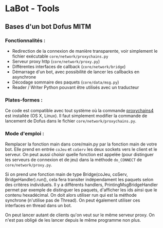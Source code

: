 # LaBot - Tools

## Bases d'un bot Dofus MITM


### Fonctionnalités :
- Redirection de la connexion de manière transparente, voir simplement le fichier exécutable `core/network/proxychains.py`
- Serveur proxy http (`core/network/proxy.py`)
- Différentes interfaces de callback (`core/network/bridge`)
- Démarrage d'un bot, avec possibilité de lancer les callbacks en asynchrone
- Décodage sommaire des paquets (`core/data/msg.py`)
- Reader / Writer Python pouvant être utilisés avec un traducteur


### Plates-formes :
Ce code est compatible avec tout système où la commande [proxychains4](https://github.com/rofl0r/proxychains-ng) est installée (OS X, Linux). Il faut simplement modifier la commande de lancement de Dofus dans le fichier `core/network/proxychains.py`.


### Mode d'emploi :
Remplacer la fonction main dans core/main.py par la fonction main de votre bot.
Elle prend en entrée `coJeu` et `coServ` les deux sockets vers le client et le serveur.
On peut aussi choisir quelle fonction est appelée (pour distinguer les serveurs de connexion et de jeu) dans la méthode `do_CONNECT` de `core/network/proxy.py`.

Si on prend une fonction main de type Bridge(coJeu, coServ, BridgeHandler).run(), cela fera transiter indépendament les paquets selon des critères individuels. Il y a différents handlers, PrintingMsgBridgeHandler permet par exemple de distinguer les paquets, d'afficher les ids ainsi que le contenu hexadécimal. On doit alors utiliser run qui est la méthode synchrone (n'utilise pas de Thread). On peut également utiliser ces interfaces en thread dans un bot.

On peut lancer autant de clients qu'on veut sur le même serveur proxy. On n'est pas obligé de les lancer depuis le même programme non plus.
